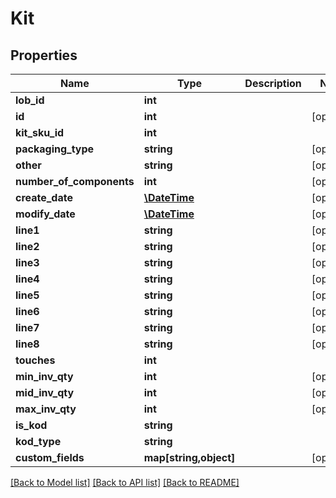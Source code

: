 # Kit

## Properties
Name | Type | Description | Notes
------------ | ------------- | ------------- | -------------
**lob_id** | **int** |  | 
**id** | **int** |  | [optional] 
**kit_sku_id** | **int** |  | 
**packaging_type** | **string** |  | [optional] 
**other** | **string** |  | [optional] 
**number_of_components** | **int** |  | [optional] 
**create_date** | [**\DateTime**](\DateTime.md) |  | [optional] 
**modify_date** | [**\DateTime**](\DateTime.md) |  | [optional] 
**line1** | **string** |  | [optional] 
**line2** | **string** |  | [optional] 
**line3** | **string** |  | [optional] 
**line4** | **string** |  | [optional] 
**line5** | **string** |  | [optional] 
**line6** | **string** |  | [optional] 
**line7** | **string** |  | [optional] 
**line8** | **string** |  | [optional] 
**touches** | **int** |  | 
**min_inv_qty** | **int** |  | [optional] 
**mid_inv_qty** | **int** |  | [optional] 
**max_inv_qty** | **int** |  | [optional] 
**is_kod** | **string** |  | 
**kod_type** | **string** |  | 
**custom_fields** | **map[string,object]** |  | [optional] 

[[Back to Model list]](../README.md#documentation-for-models) [[Back to API list]](../README.md#documentation-for-api-endpoints) [[Back to README]](../README.md)


